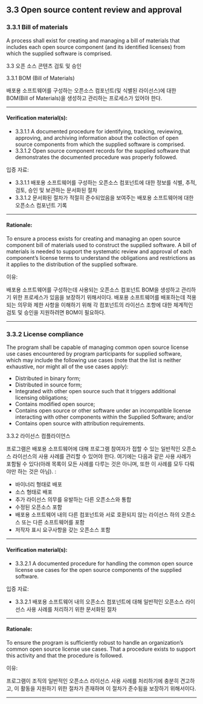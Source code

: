 ## 3.3 Open source content review and approval 

### 3.3.1 Bill of materials
A process shall exist for creating and managing a bill of materials that includes each open source component (and its identified licenses) from which the supplied software is comprised.


3.3 오픈 소스 콘텐츠 검토 및 승인

3.3.1 BOM (Bill of Materials)

배포용 소프트웨어를 구성하는 오픈소스 컴포넌트(및 식별된 라이선스)에 대한 BOM(Bill of Materials)을 생성하고 관리하는 프로세스가 있어야 한다.

---

#### Verification material(s):
* 3.3.1.1 A documented procedure for identifying, tracking, reviewing, approving, and archiving information about the collection of open source components from which the supplied software is comprised.
* 3.3.1.2 Open source component records for the supplied software that demonstrates the documented procedure was properly followed.


입증 자료:
* 3.3.1.1 배포용 소프트웨어를 구성하는 오픈소스 컴포넌트에 대한 정보를 식별, 추적, 검토, 승인 및 보관하는 문서화된 절차
* 3.3.1.2 문서화된 절차가 적절히 준수되었음을 보여주는 배포용 소프트웨어에 대한 오픈소스 컴포넌트 기록
---

#### Rationale:
To ensure a process exists for creating and managing an open source component bill of materials used to construct the supplied software. A bill of materials is needed to support the systematic review and approval of each component’s license terms to understand the obligations and restrictions as it applies to the distribution of the supplied software.

이유:

배포용 소프트웨어를 구성하는데 사용되는 오픈소스 컴포넌트 BOM을 생성하고 관리하기 위한 프로세스가 있음을 보장하기 위해서이다. 배포용 소프트웨어를 배포하는데 적용되는 의무와 제한 사항을 이해하기 위해 각 컴포넌트의 라이선스 조항에 대한 체계적인 검토 및 승인을 지원하려면 BOM이 필요하다. 

---

### 3.3.2 License compliance
The program shall be capable of managing common open source license use cases encountered by program participants for supplied software, which may include the following use cases (note that the list is neither exhaustive, nor might all of the use cases apply):
* Distributed in binary form;
* Distributed in source form;
* Integrated with other open source such that it triggers additional licensing obligations;
* Contains modified open source;
* Contains open source or other software under an incompatible license interacting with other components within the Supplied Software; and/or
* Contains open source with attribution requirements.


3.3.2  	라이선스 컴플라이언스

프로그램은 배포용 소프트웨어에 대해 프로그램 참여자가 접할 수 있는 일반적인 오픈소스 라이선스의 사용 사례를 관리할 수 있어야 한다. 여기에는 다음과 같은 사용 사례가 포함될 수 있다(아래 목록이 모든 사례를 다루는 것은 아니며, 또한 이 사례를 모두 다뤄야만 하는 것은 아님). : 
* 바이너리 형태로 배포
* 소스 형태로 배포
* 추가 라이선스 의무를 유발하는 다른 오픈소스와 통합
* 수정된 오픈소스 포함
* 배포용 소프트웨어 내의 다른 컴포넌트와 서로 호환되지 않는 라이선스 하의 오픈소스 또는 다른 소프트웨어를 포함
* 저작자 표시 요구사항을 갖는 오픈소스 포함
---

#### Verification material(s):
* 3.3.2.1 A documented procedure for handling the common open source license use cases for the open source components of the supplied software.

입증 자료:
* 3.3.2.1 배포용 소프트웨어 내의 오픈소스 컴포넌트에 대해 일반적인 오픈소스 라이선스 사용 사례를 처리하기 위한 문서화된 절차
---

#### Rationale:
To ensure the program is sufficiently robust to handle an organization’s common open source license use cases. That a procedure exists to support this activity and that the procedure is followed.

이유:

프로그램이 조직의 일반적인 오픈소스 라이선스 사용 사례를 처리하기에 충분히 견고하고, 이 활동을 지원하기 위한 절차가 존재하며 이 절차가 준수됨을 보장하기 위해서이다. 

---
